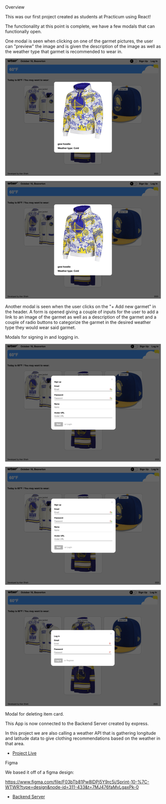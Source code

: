 Overview

This was our first project created as students at Practicum using React!

The functionality at this point is complete, we have a few modals that can functionally open.

One modal is seen when clicking on one of the garmet pictures, the user can "preview" the image and is given the description of the image as well as the weather type that garmet is recommended to wear in.

<img src="./src/images/wtwrmodal.png">

![Clothes Modal](./src/images/wtwrmodal.png "Clothes Modal")

Another modal is seen when the user clicks on the "+ Add new garmet" in the header. A form is opened giving a couple of inputs for the user to add a link to an image of the garmet as well as a description of the garmet and a couple of radio buttons to categorize the garmet in the desired weather type they would wear said garmet.

Modals for signing in and logging in.

<img src="./src/images/wtwrsignup.png">

![Signup Modal](./src/images/wtwrsignup.png "Signup Modal")

![Signin Modal](./src/images/wtwrlogin.png "Signin Modal")

Modal for deleting item card.

This App is now connected to the Backend Server created by express.

In this project we are also calling a weather API that is gathering longitude and latitude data to give clothing recommendations based on the weather in that area.

- [Project Live](https://wtwr.surge.sh/)

Figma

We based it off of a figma design:

https://www.figma.com/file/F03bTb81Pw8IDPj5Y9rc5i/Sprint-10-%7C-WTWR?type=design&node-id=311-433&t=7MJ476faMvLgaxPk-0

- [Backend Server](https://github.com/piratejing/se_project_express)
